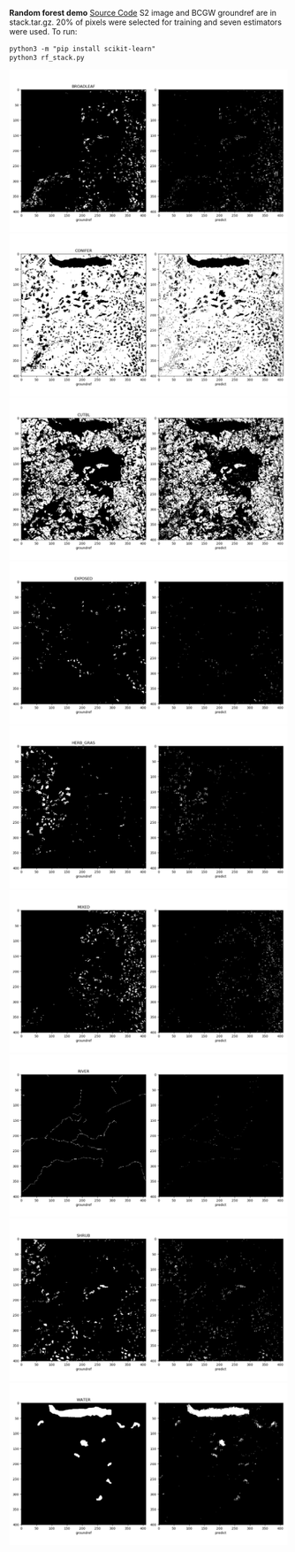 **Random forest demo**
[Source Code](rf_stack.py)
S2 image and BCGW groundref are in stack.tar.gz. 20% of pixels were selected for training and seven estimators were used. To run:
```
python3 -m "pip install scikit-learn"
python3 rf_stack.py
```
![BROADLEAF](output/BROADLEAF.png)
![CONIFER](output/CONIFER.png)
![CUTBL](output/CUTBL.png)
![EXPOSED](output/EXPOSED.png)
![HERB_GRAS](output/HERB_GRAS.png)
![MIXED](output/MIXED.png)
![RIVER](output/RIVER.png)
![SHRUB](output/SHRUB.png)
![WATER](output/WATER.png)

